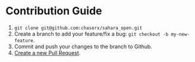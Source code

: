 # Contribution Guide

1. `git clone git@github.com:chaserx/sahara_open.git`
1. Create a branch to add your feature/fix a bug: `git checkout -b my-new-feature`.
1. Commit and push your changes to the branch to Github.
1. [Create a new Pull Request](https://github.com/chaserx/sahara_open/compare).
